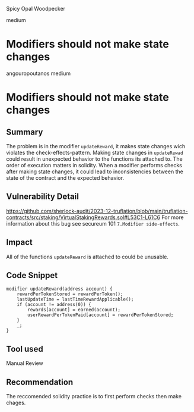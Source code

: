 Spicy Opal Woodpecker

medium

# Modifiers should not make state changes

angouropoutanos
medium
# Modifiers should not make state changes
## Summary
The problem is in the modifier `updateReward`, it makes state changes wich violates the check-effects-pattern. Making state changes in `updateRewad` could result in unexpected behavior to the functions its attached to. The order of execution matters in solidity. When a modifier performs checks after making state changes, it could lead to inconsistencies between the state of the contract and the expected behavior.
## Vulnerability Detail
https://github.com/sherlock-audit/2023-12-truflation/blob/main/truflation-contracts/src/staking/VirtualStakingRewards.sol#L53C1-L61C6
For more information about this bug see secureum 101 `7.Modifier side-effects`.
## Impact
All of the functions `updateReward` is attached to could be unusable.
## Code Snippet
    modifier updateReward(address account) {
        rewardPerTokenStored = rewardPerToken();
        lastUpdateTime = lastTimeRewardApplicable();
        if (account != address(0)) {
            rewards[account] = earned(account);
            userRewardPerTokenPaid[account] = rewardPerTokenStored;
        }
        _;
    }
## Tool used

Manual Review

## Recommendation
The reccomended solidity practice is to first perform checks then make chages.